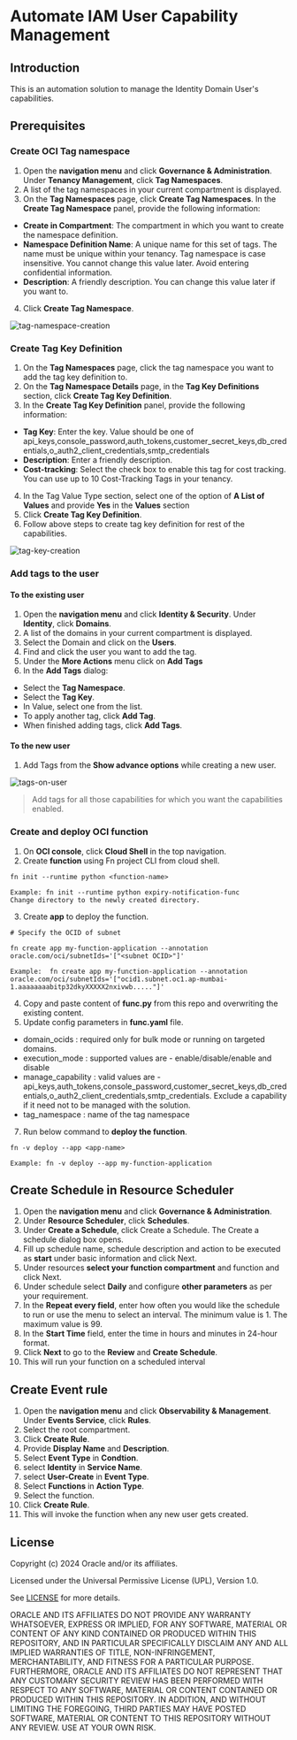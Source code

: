 # Automate IAM User Capability Management

## Introduction
This is an automation solution to manage the Identity Domain User's capabilities.

## Prerequisites

### Create OCI Tag namespace

1. Open the **navigation menu** and click **Governance & Administration**. Under **Tenancy Management**, click **Tag Namespaces**.
2. A list of the tag namespaces in your current compartment is displayed.
3. On the **Tag Namespaces** page, click **Create Tag Namespaces**.
In the **Create Tag Namespace** panel, provide the following information:
- **Create in Compartment**: The compartment in which you want to create the namespace definition.
- **Namespace Definition Name**: A unique name for this set of tags. The name must be unique within your tenancy. Tag namespace is case insensitive. You cannot change this value later. Avoid entering confidential information.
- **Description**: A friendly description. You can change this value later if you want to.
4. Click **Create Tag Namespace**.

![tag-namespace-creation](./images/tag-namespace-creation.png "tag-namespace-creation")


### Create Tag Key Definition
1. On the **Tag Namespaces** page, click the tag namespace you want to add the tag key definition to.
2. On the **Tag Namespace Details** page, in the **Tag Key Definitions** section, click **Create Tag Key Definition**.
3. In the **Create Tag Key Definition** panel, provide the following information:
- **Tag Key**: Enter the key. Value should be one of api_keys,console_password,auth_tokens,customer_secret_keys,db_credentials,o_auth2_client_credentials,smtp_credentials
- **Description**: Enter a friendly description.
- **Cost-tracking**: Select the check box to enable this tag for cost tracking. You can use up to 10 Cost-Tracking Tags in your tenancy.
4. In the Tag Value Type section, select one of the option of **A List of Values** and provide **Yes** in the **Values** section
5. Click **Create Tag Key Definition**.
6. Follow above steps to create tag key definition for rest of the capabilities.

![tag-key-creation](./images/tag-key-creation.png "tag-key-creation")

### Add tags to the user
#### To the existing user
1. Open the **navigation menu** and click **Identity & Security**. Under **Identity**, click **Domains**.
2. A list of the domains in your current compartment is displayed.
3. Select the Domain and click on the **Users**.
4. Find and click the user you want to add the tag.
5. Under the **More Actions** menu click on **Add Tags**
6. In the **Add Tags** dialog:
- Select the **Tag Namespace**.
- Select the **Tag Key**.
- In Value, select one from the list.
- To apply another tag, click **Add Tag**.
- When finished adding tags, click **Add Tags**.

#### To the new user
1. Add Tags from the **Show advance options** while creating a new user.

![tags-on-user](./images/tags-on-user.png "tags-on-user")
> Add tags for all those capabilities for which you want the capabilities enabled.

### Create and deploy OCI function
1. On **OCI console**, click **Cloud Shell** in the top navigation.
2. Create **function** using Fn project CLI from cloud shell.
```
fn init --runtime python <function-name>

Example: fn init --runtime python expiry-notification-func
Change directory to the newly created directory.
```
3. Create **app** to deploy the function.
```
# Specify the OCID of subnet

fn create app my-function-application --annotation oracle.com/oci/subnetIds='["<subnet OCID>"]'

Example:  fn create app my-function-application --annotation oracle.com/oci/subnetIds='["ocid1.subnet.oc1.ap-mumbai-1.aaaaaaaabitp32dkyXXXXX2nxivwb....."]'
```
4. Copy and paste content of **func.py** from this repo and overwriting the existing content.
6. Update config parameters in **func.yaml** file.

- domain_ocids : required only for bulk mode or running on targeted domains.
- execution_mode : supported values are - enable/disable/enable and disable
- manage_capability : valid values are - api_keys,auth_tokens,console_password,customer_secret_keys,db_credentials,o_auth2_client_credentials,smtp_credentials. Exclude a capability if it need not to be managed with the solution.
- tag_namespace : name of the tag namespace

7. Run below command to **deploy the function**.
```
fn -v deploy --app <app-name>

Example: fn -v deploy --app my-function-application
```
## Create Schedule in Resource Scheduler
1. Open the **navigation menu** and click **Governance & Administration**.
2. Under **Resource Scheduler**, click **Schedules**.
3. Under **Create a Schedule**, click Create a Schedule. The Create a schedule dialog box opens.
4. Fill up schedule name, schedule description and action to be executed as **start** under basic information and click Next.
5. Under resources **select your function compartment** and function and click Next. 
6. Under schedule select **Daily** and configure **other parameters** as per your requirement.
7. In the **Repeat every field**, enter how often you would like the schedule to run or use the menu to select an interval. The minimum value is 1. The maximum value is 99.
8. In the **Start Time** field, enter the time in hours and minutes in 24-hour format.
9. Click **Next** to go to the **Review** and **Create Schedule**.
10. This will run your function on a scheduled interval

## Create Event rule
1. Open the **navigation menu** and click **Observability & Management**. Under **Events Service**, click **Rules**.
2. Select the root compartment.
3. Click **Create Rule**.
4. Provide **Display Name** and **Description**.
5. Select **Event Type** in **Condtion**.
6. select **Identity** in **Service Name**.
7. select **User-Create** in **Event Type**.
8. Select **Functions** in **Action Type**.
9. Select the function.
10. Click **Create Rule**.
11. This will invoke the function when any new user gets created.

## License
Copyright (c) 2024 Oracle and/or its affiliates.

Licensed under the Universal Permissive License (UPL), Version 1.0.

See [LICENSE](LICENSE) for more details.

ORACLE AND ITS AFFILIATES DO NOT PROVIDE ANY WARRANTY WHATSOEVER, EXPRESS OR IMPLIED, FOR ANY SOFTWARE, MATERIAL OR CONTENT OF ANY KIND CONTAINED OR PRODUCED WITHIN THIS REPOSITORY, AND IN PARTICULAR SPECIFICALLY DISCLAIM ANY AND ALL IMPLIED WARRANTIES OF TITLE, NON-INFRINGEMENT, MERCHANTABILITY, AND FITNESS FOR A PARTICULAR PURPOSE.  FURTHERMORE, ORACLE AND ITS AFFILIATES DO NOT REPRESENT THAT ANY CUSTOMARY SECURITY REVIEW HAS BEEN PERFORMED WITH RESPECT TO ANY SOFTWARE, MATERIAL OR CONTENT CONTAINED OR PRODUCED WITHIN THIS REPOSITORY. IN ADDITION, AND WITHOUT LIMITING THE FOREGOING, THIRD PARTIES MAY HAVE POSTED SOFTWARE, MATERIAL OR CONTENT TO THIS REPOSITORY WITHOUT ANY REVIEW. USE AT YOUR OWN RISK.